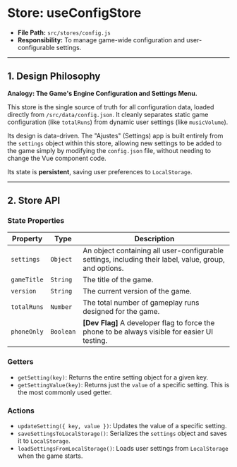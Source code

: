 # Store: useConfigStore

- **File Path:** `src/stores/config.js`
- **Responsibility:** To manage game-wide configuration and user-configurable settings.

---

## 1. Design Philosophy

**Analogy: The Game's Engine Configuration and Settings Menu.**

This store is the single source of truth for all configuration data, loaded directly from `/src/data/config.json`. It cleanly separates static game configuration (like `totalRuns`) from dynamic user settings (like `musicVolume`).

Its design is data-driven. The "Ajustes" (Settings) app is built entirely from the `settings` object within this store, allowing new settings to be added to the game simply by modifying the `config.json` file, without needing to change the Vue component code.

Its state is **persistent**, saving user preferences to `LocalStorage`.

---

## 2. Store API

### State Properties

| Property    | Type     | Description                                                                                           |
| ----------- | -------- | ----------------------------------------------------------------------------------------------------- |
| `settings`  | `Object` | An object containing all user-configurable settings, including their label, value, group, and options. |
| `gameTitle` | `String` | The title of the game.                                                                                |
| `version`   | `String` | The current version of the game.                                                                      |
| `totalRuns` | `Number` | The total number of gameplay runs designed for the game.                                              |
| `phoneOnly` | `Boolean`| **[Dev Flag]** A developer flag to force the phone to be always visible for easier UI testing.         |

### Getters

-   `getSetting(key)`: Returns the entire setting object for a given key.
-   `getSettingValue(key)`: Returns just the `value` of a specific setting. This is the most commonly used getter.

### Actions

-   `updateSetting({ key, value })`: Updates the value of a specific setting.
-   `saveSettingsToLocalStorage()`: Serializes the `settings` object and saves it to `LocalStorage`.
-   `loadSettingsFromLocalStorage()`: Loads user settings from `LocalStorage` when the game starts.
